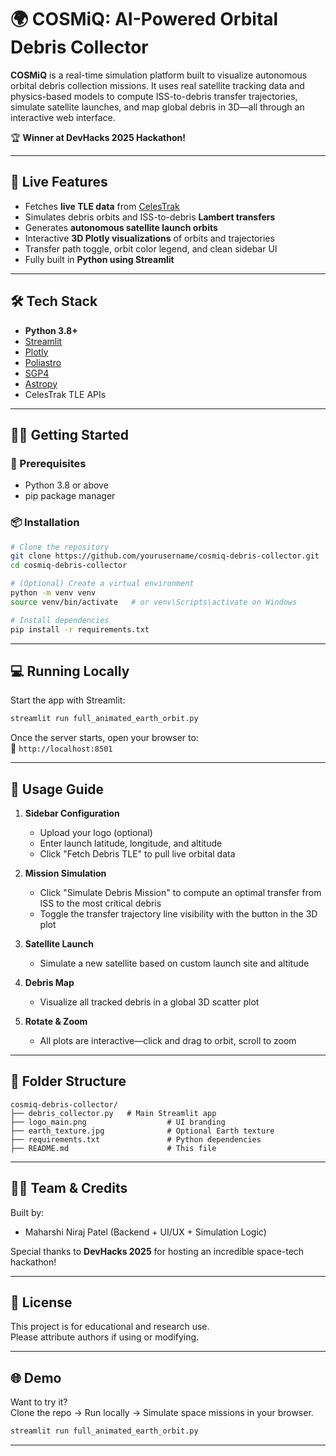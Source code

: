 # 🌍 COSMiQ: AI-Powered Orbital Debris Collector

**COSMiQ** is a real-time simulation platform built to visualize autonomous orbital debris collection missions. It uses real satellite tracking data and physics-based models to compute ISS-to-debris transfer trajectories, simulate satellite launches, and map global debris in 3D—all through an interactive web interface.

🏆 **Winner at DevHacks 2025 Hackathon!**

---

## 🚀 Live Features

- Fetches **live TLE data** from [CelesTrak](https://celestrak.org/)
- Simulates debris orbits and ISS-to-debris **Lambert transfers**
- Generates **autonomous satellite launch orbits**
- Interactive **3D Plotly visualizations** of orbits and trajectories
- Transfer path toggle, orbit color legend, and clean sidebar UI
- Fully built in **Python using Streamlit**

---

## 🛠 Tech Stack

- **Python 3.8+**
- [Streamlit](https://streamlit.io/)
- [Plotly](https://plotly.com/)
- [Poliastro](https://docs.poliastro.space/)
- [SGP4](https://pypi.org/project/sgp4/)
- [Astropy](https://www.astropy.org/)
- CelesTrak TLE APIs

---

## 🧑‍💻 Getting Started

### 🔧 Prerequisites

- Python 3.8 or above
- pip package manager

### 📦 Installation

```bash
# Clone the repository
git clone https://github.com/yourusername/cosmiq-debris-collector.git
cd cosmiq-debris-collector

# (Optional) Create a virtual environment
python -m venv venv
source venv/bin/activate   # or venv\Scripts\activate on Windows

# Install dependencies
pip install -r requirements.txt
```

---

## 💻 Running Locally

Start the app with Streamlit:

```bash
streamlit run full_animated_earth_orbit.py
```

Once the server starts, open your browser to:\
📍 `http://localhost:8501`

---

## 📖 Usage Guide

1. **Sidebar Configuration**

   - Upload your logo (optional)
   - Enter launch latitude, longitude, and altitude
   - Click "Fetch Debris TLE" to pull live orbital data

2. **Mission Simulation**

   - Click "Simulate Debris Mission" to compute an optimal transfer from ISS to the most critical debris
   - Toggle the transfer trajectory line visibility with the button in the 3D plot

3. **Satellite Launch**

   - Simulate a new satellite based on custom launch site and altitude

4. **Debris Map**

   - Visualize all tracked debris in a global 3D scatter plot

5. **Rotate & Zoom**

   - All plots are interactive—click and drag to orbit, scroll to zoom

---

## 📁 Folder Structure

```
cosmiq-debris-collector/
├── debris_collector.py   # Main Streamlit app
├── logo_main.png                  # UI branding
├── earth_texture.jpg              # Optional Earth texture
├── requirements.txt               # Python dependencies
├── README.md                      # This file

```

---

## 👨‍💻 Team & Credits

Built by:

- Maharshi Niraj Patel (Backend + UI/UX + Simulation Logic)

Special thanks to **DevHacks 2025** for hosting an incredible space-tech hackathon!

---

## 📜 License

This project is for educational and research use.\
Please attribute authors if using or modifying.

---

## 🌐 Demo

Want to try it?\
Clone the repo → Run locally → Simulate space missions in your browser.

```bash
streamlit run full_animated_earth_orbit.py
```

---

